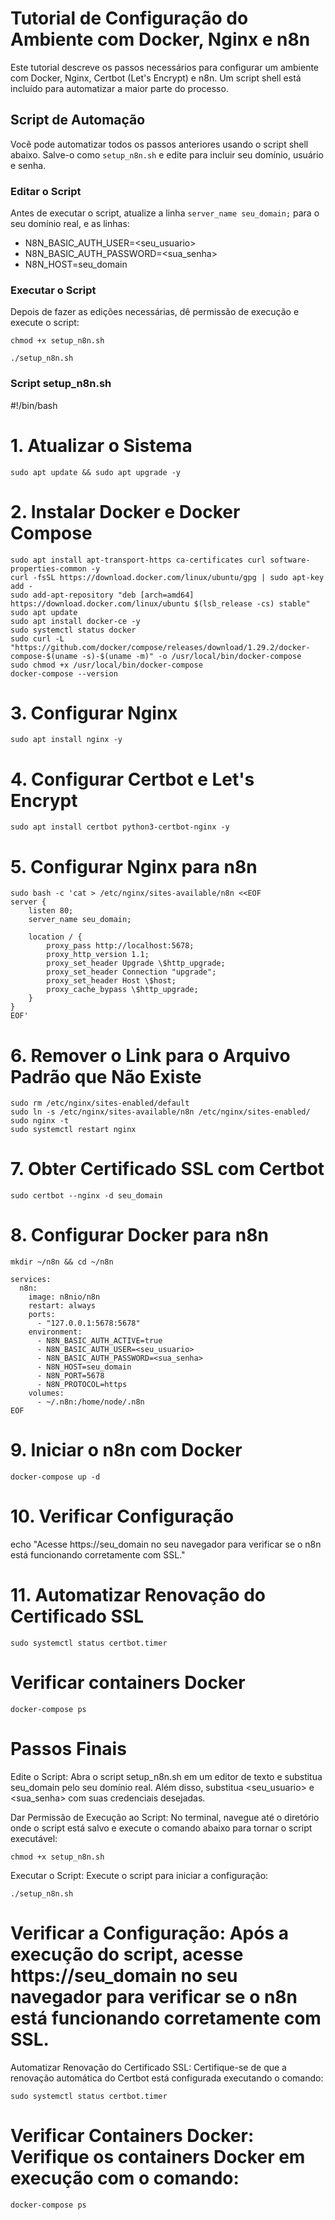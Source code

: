 # Tutorial de Configuração do Ambiente com Docker, Nginx e n8n

Este tutorial descreve os passos necessários para configurar um ambiente com Docker, Nginx, Certbot (Let's Encrypt) e n8n. Um script shell está incluído para automatizar a maior parte do processo.

## Script de Automação

Você pode automatizar todos os passos anteriores usando o script shell abaixo. Salve-o como `setup_n8n.sh` e edite para incluir seu domínio, usuário e senha.

### Editar o Script

Antes de executar o script, atualize a linha `server_name seu_domain;` para o seu domínio real, e as linhas:

- N8N_BASIC_AUTH_USER=<seu_usuario>
- N8N_BASIC_AUTH_PASSWORD=<sua_senha>
- N8N_HOST=seu_domain

### Executar o Script
Depois de fazer as edições necessárias, dê permissão de execução e execute o script:


```
chmod +x setup_n8n.sh
```

```./setup_n8n.sh```

### Script setup_n8n.sh

#!/bin/bash

# 1. Atualizar o Sistema
```sudo apt update && sudo apt upgrade -y```
# 2. Instalar Docker e Docker Compose

```
sudo apt install apt-transport-https ca-certificates curl software-properties-common -y
curl -fsSL https://download.docker.com/linux/ubuntu/gpg | sudo apt-key add -
sudo add-apt-repository "deb [arch=amd64] https://download.docker.com/linux/ubuntu $(lsb_release -cs) stable"
sudo apt update
sudo apt install docker-ce -y
sudo systemctl status docker
sudo curl -L "https://github.com/docker/compose/releases/download/1.29.2/docker-compose-$(uname -s)-$(uname -m)" -o /usr/local/bin/docker-compose
sudo chmod +x /usr/local/bin/docker-compose
docker-compose --version
```

# 3. Configurar Nginx
```sudo apt install nginx -y```

# 4. Configurar Certbot e Let's Encrypt
```sudo apt install certbot python3-certbot-nginx -y```

# 5. Configurar Nginx para n8n
```
sudo bash -c 'cat > /etc/nginx/sites-available/n8n <<EOF
server {
    listen 80;
    server_name seu_domain;

    location / {
        proxy_pass http://localhost:5678;
        proxy_http_version 1.1;
        proxy_set_header Upgrade \$http_upgrade;
        proxy_set_header Connection "upgrade";
        proxy_set_header Host \$host;
        proxy_cache_bypass \$http_upgrade;
    }
}
EOF'
```
# 6. Remover o Link para o Arquivo Padrão que Não Existe
```
sudo rm /etc/nginx/sites-enabled/default
sudo ln -s /etc/nginx/sites-available/n8n /etc/nginx/sites-enabled/
sudo nginx -t
sudo systemctl restart nginx
```
# 7. Obter Certificado SSL com Certbot
```sudo certbot --nginx -d seu_domain```

# 8. Configurar Docker para n8n
```mkdir ~/n8n && cd ~/n8n```
```cat > docker-compose.yml <<EOF
services:
  n8n:
    image: n8nio/n8n
    restart: always
    ports:
      - "127.0.0.1:5678:5678"
    environment:
      - N8N_BASIC_AUTH_ACTIVE=true
      - N8N_BASIC_AUTH_USER=<seu_usuario>
      - N8N_BASIC_AUTH_PASSWORD=<sua_senha>
      - N8N_HOST=seu_domain
      - N8N_PORT=5678
      - N8N_PROTOCOL=https
    volumes:
      - ~/.n8n:/home/node/.n8n
EOF
```
# 9. Iniciar o n8n com Docker
```docker-compose up -d```

# 10. Verificar Configuração
echo "Acesse https://seu_domain no seu navegador para verificar se o n8n está funcionando corretamente com SSL."

# 11. Automatizar Renovação do Certificado SSL
```sudo systemctl status certbot.timer```

# Verificar containers Docker
```docker-compose ps```

# Passos Finais
Edite o Script: Abra o script setup_n8n.sh em um editor de texto e substitua seu_domain pelo seu domínio real. Além disso, substitua <seu_usuario> e <sua_senha> com suas credenciais desejadas.

Dar Permissão de Execução ao Script: No terminal, navegue até o diretório onde o script está salvo e execute o comando abaixo para tornar o script executável:

```chmod +x setup_n8n.sh```

Executar o Script: Execute o script para iniciar a configuração:

```./setup_n8n.sh```

# Verificar a Configuração: Após a execução do script, acesse https://seu_domain no seu navegador para verificar se o n8n está funcionando corretamente com SSL.

Automatizar Renovação do Certificado SSL: Certifique-se de que a renovação automática do Certbot está configurada executando o comando:

```sudo systemctl status certbot.timer```

# Verificar Containers Docker: Verifique os containers Docker em execução com o comando:

```docker-compose ps```
